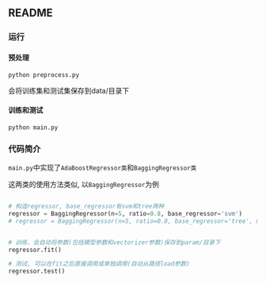 ## README

### 运行

#### 预处理

`python preprocess.py` 

会将训练集和测试集保存到data/目录下

#### 训练和测试

`python main.py`

### 代码简介

`main.py`中实现了`AdaBoostRegressor类`和`BaggingRegressor类`

这两类的使用方法类似, 以`BaggingRegressor`为例

```python

# 构造regressor, base_regressor有svm和tree两种
regressor = BaggingRegressor(n=5, ratio=0.8, base_regressor='svm')
# regressor = BaggingRegressor(n=5, ratio=0.8, base_regressor='tree', max_depth=20)


# 训练，会自动将参数(包括模型参数和vectorizer参数)保存到param/目录下
regressor.fit()

# 测试, 可以在fit之后直接调用或单独调用(自动从路径load参数)
regressor.test()

```


